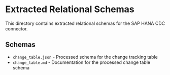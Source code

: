 # Extracted Relational Schemas

This directory contains extracted relational schemas for the SAP HANA CDC connector.

## Schemas

- `change_table.json` - Processed schema for the change tracking table
- `change_table.md` - Documentation for the processed change table schema
